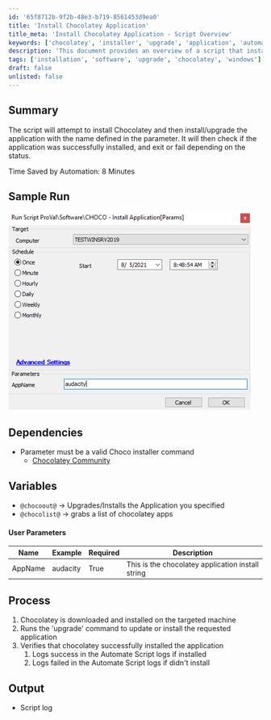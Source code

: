 ```yaml
---
id: '65f8712b-9f2b-48e3-b719-8561453d9ea0'
title: 'Install Chocolatey Application'
title_meta: 'Install Chocolatey Application - Script Overview'
keywords: ['chocolatey', 'installer', 'upgrade', 'application', 'automation']
description: 'This document provides an overview of a script that installs Chocolatey and manages the installation or upgrade of specified applications. It includes details on dependencies, user parameters, and the process flow, ensuring successful application management through automation.'
tags: ['installation', 'software', 'upgrade', 'chocolatey', 'windows']
draft: false
unlisted: false
---
```

## Summary

The script will attempt to install Chocolatey and then install/upgrade the application with the name defined in the parameter. It will then check if the application was successfully installed, and exit or fail depending on the status.

Time Saved by Automation: 8 Minutes

## Sample Run

![Sample Run](../../../static/img/CHOCO---Install-Application/image_1.png)

## Dependencies

- Parameter must be a valid Choco installer command
  - [Chocolatey Community](https://community.chocolatey.org/)

## Variables

- `@chocoout@` -> Upgrades/Installs the Application you specified
- `@chocolist@` -> grabs a list of chocolatey apps

#### User Parameters

| Name     | Example   | Required | Description                                        |
|----------|-----------|----------|----------------------------------------------------|
| AppName  | audacity  | True     | This is the chocolatey application install string   |

## Process

1. Chocolatey is downloaded and installed on the targeted machine
2. Runs the 'upgrade' command to update or install the requested application
3. Verifies that chocolatey successfully installed the application
   1. Logs success in the Automate Script logs if installed
   2. Logs failed in the Automate Script logs if didn't install

## Output

- Script log







